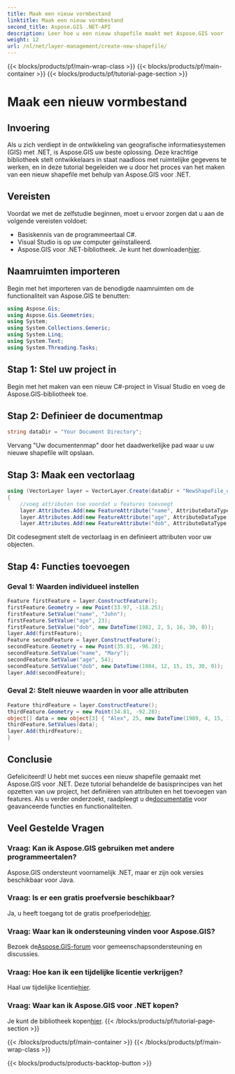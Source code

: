 ```yaml
---
title: Maak een nieuw vormbestand
linktitle: Maak een nieuw vormbestand
second_title: Aspose.GIS .NET-API
description: Leer hoe u een nieuw shapefile maakt met Aspose.GIS voor .NET. Volg onze stapsgewijze handleiding en ontgrendel de kracht van manipulatie van ruimtelijke gegevens.
weight: 12
url: /nl/net/layer-management/create-new-shapefile/
---
```


{{< blocks/products/pf/main-wrap-class >}}
{{< blocks/products/pf/main-container >}}
{{< blocks/products/pf/tutorial-page-section >}}

# Maak een nieuw vormbestand

## Invoering
Als u zich verdiept in de ontwikkeling van geografische informatiesystemen (GIS) met .NET, is Aspose.GIS uw beste oplossing. Deze krachtige bibliotheek stelt ontwikkelaars in staat naadloos met ruimtelijke gegevens te werken, en in deze tutorial begeleiden we u door het proces van het maken van een nieuw shapefile met behulp van Aspose.GIS voor .NET.
## Vereisten
Voordat we met de zelfstudie beginnen, moet u ervoor zorgen dat u aan de volgende vereisten voldoet:
- Basiskennis van de programmeertaal C#.
- Visual Studio is op uw computer geïnstalleerd.
-  Aspose.GIS voor .NET-bibliotheek. Je kunt het downloaden[hier](https://releases.aspose.com/gis/net/).
## Naamruimten importeren
Begin met het importeren van de benodigde naamruimten om de functionaliteit van Aspose.GIS te benutten:
```csharp
using Aspose.Gis;
using Aspose.Gis.Geometries;
using System;
using System.Collections.Generic;
using System.Linq;
using System.Text;
using System.Threading.Tasks;
```
## Stap 1: Stel uw project in
Begin met het maken van een nieuw C#-project in Visual Studio en voeg de Aspose.GIS-bibliotheek toe.
## Stap 2: Definieer de documentmap
```csharp
string dataDir = "Your Document Directory";
```
Vervang "Uw documentenmap" door het daadwerkelijke pad waar u uw nieuwe shapefile wilt opslaan.
## Stap 3: Maak een vectorlaag
```csharp
using (VectorLayer layer = VectorLayer.Create(dataDir + "NewShapeFile_out.shp", Drivers.Shapefile))
{
    //voeg attributen toe voordat u features toevoegt
    layer.Attributes.Add(new FeatureAttribute("name", AttributeDataType.String));
    layer.Attributes.Add(new FeatureAttribute("age", AttributeDataType.Integer));
    layer.Attributes.Add(new FeatureAttribute("dob", AttributeDataType.DateTime));
```
Dit codesegment stelt de vectorlaag in en definieert attributen voor uw objecten.
## Stap 4: Functies toevoegen
### Geval 1: Waarden individueel instellen
```csharp
Feature firstFeature = layer.ConstructFeature();
firstFeature.Geometry = new Point(33.97, -118.25);
firstFeature.SetValue("name", "John");
firstFeature.SetValue("age", 23);
firstFeature.SetValue("dob", new DateTime(1982, 2, 5, 16, 30, 0));
layer.Add(firstFeature);
Feature secondFeature = layer.ConstructFeature();
secondFeature.Geometry = new Point(35.81, -96.28);
secondFeature.SetValue("name", "Mary");
secondFeature.SetValue("age", 54);
secondFeature.SetValue("dob", new DateTime(1984, 12, 15, 15, 30, 0));
layer.Add(secondFeature);
```
### Geval 2: Stelt nieuwe waarden in voor alle attributen
```csharp
Feature thirdFeature = layer.ConstructFeature();
thirdFeature.Geometry = new Point(34.81, -92.28);
object[] data = new object[3] { "Alex", 25, new DateTime(1989, 4, 15, 15, 30, 0) };
thirdFeature.SetValues(data);
layer.Add(thirdFeature);
}
```
## Conclusie
 Gefeliciteerd! U hebt met succes een nieuw shapefile gemaakt met Aspose.GIS voor .NET. Deze tutorial behandelde de basisprincipes van het opzetten van uw project, het definiëren van attributen en het toevoegen van features. Als u verder onderzoekt, raadpleegt u de[documentatie](https://reference.aspose.com/gis/net/) voor geavanceerde functies en functionaliteiten.
## Veel Gestelde Vragen
### Vraag: Kan ik Aspose.GIS gebruiken met andere programmeertalen?
Aspose.GIS ondersteunt voornamelijk .NET, maar er zijn ook versies beschikbaar voor Java.
### Vraag: Is er een gratis proefversie beschikbaar?
 Ja, u heeft toegang tot de gratis proefperiode[hier](https://releases.aspose.com/).
### Vraag: Waar kan ik ondersteuning vinden voor Aspose.GIS?
 Bezoek de[Aspose.GIS-forum](https://forum.aspose.com/c/gis/33) voor gemeenschapsondersteuning en discussies.
### Vraag: Hoe kan ik een tijdelijke licentie verkrijgen?
 Haal uw tijdelijke licentie[hier](https://purchase.aspose.com/temporary-license/).
### Vraag: Waar kan ik Aspose.GIS voor .NET kopen?
 Je kunt de bibliotheek kopen[hier](https://purchase.aspose.com/buy).
{{< /blocks/products/pf/tutorial-page-section >}}

{{< /blocks/products/pf/main-container >}}
{{< /blocks/products/pf/main-wrap-class >}}

{{< blocks/products/products-backtop-button >}}
